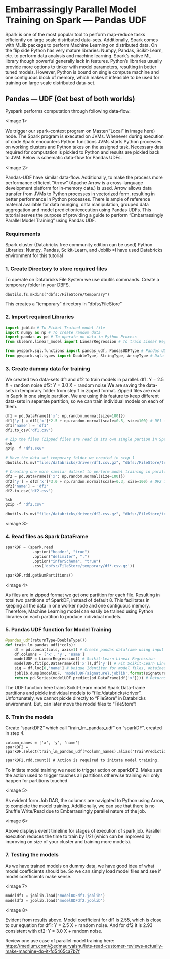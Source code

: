 # Embarrassingly Parallel Model Training on Spark — Pandas UDF

Spark is one of the most popular tool to perform map-reduce tasks efficiently on large scale distributed data-sets. Additionally, Spark comes with MLlib package to perform Machine Learning on distributed data. On the flip side Python has very mature libraries: Numpy, Pandas, Scikit-Learn, etc. to perform data analysis and machine learning.
Spark’s native ML library though powerful generally lack in features. Python’s libraries usually provide more options to tinker with model parameters, resulting in better tuned models. However, Python is bound on single compute machine and one contiguous block of memory, which makes it infeasible to be used for training on large scale distributed data-set.

## Pandas — UDF (Get best of both worlds)
Pyspark performs computation through following data-flow:

<Image 1>

We trigger our spark-context program on Master(“Local” in image here) node. The Spark program is executed on JVMs. Whenever during execution of code Spark encounters Python functions JVMs starts Python processes on working clusters and Python takes on the assigned task. Necessary data required for computation is pickled to Python and results are pickled back to JVM. Below is schematic data-flow for Pandas UDFs.

<Image 2>

Pandas-UDF have similar data-flow. Additionally, to make the process more performance efficient “Arrow” (Apache Arrow is a cross-language development platform for in-memory data.) is used. Arrow allows data transfer from JVMs to Python processes in vectorized form, resulting in better performance in Python processes.
There is ample of reference material available for data munging, data manipulation, grouped data aggregation and model prediction/execution using Pandas UDFs. This tutorial serves the purpose of providing a guide to perform “Embarrassingly Parallel Model Training” using Pandas UDF.

### Requirements
Spark cluster (Databricks free community edition can be used)
Python Libraries: Numpy, Pandas, Scikit-Learn, and Joblib
*I have used Databricks environment for this tutorial
### 1. Create Directory to store required files
To operate on Databricks File System we use dbutils commands. Create a temporary folder in your DBFS.

`dbutils.fs.mkdirs("dbfs:/FileStore/temporary")`

This creates a “temporary” directory in “dbfs:/FileStore”
### 2. Import required Libraries
```python
import joblib # To Pickel Trained model file 
import numpy as np # To create random data
import pandas as pd # To operate on data in Python Process
from sklearn.linear_model import LinearRegression # To train Linear Regression models

from pyspark.sql.functions import pandas_udf, PandasUDFType # Pandas UDF functions to call Python processes from spark
from pyspark.sql.types import DoubleType, StringType, ArrayType # Data types to capture reurn at Spark End
```

### 3. Create dummy data for training
We created two data-sets df1 and df2 to train models in parallel.
df1: Y = 2.5 X + random noise
df2: Y = 3.0 X + random noise
We are saving the data-sets in temporary folder from step 1 in zipped format. Zipped files are read in Saprk in one single partition. We are using this feature to keep different data-sets in separate partition, so we can train individual models on each of them.

```python
df1 = pd.DataFrame({'x': np.random.normal(size=100)})
df1['y'] = df1['x']*2.5 + np.random.normal(scale=0.5, size=100) # DF1 is dummy Linear data Y = 2.5*x + random noise of 100 datapoints
df1['name'] = 'df1'
df1.to_csv('df1.csv')

# Zip the files (Zipped files are read in its own single partion in Spark)
%sh
gzip -f "df1.csv"

# Move the data set temporary folder we created in step 1
dbutils.fs.mv("file:/databricks/driver/df1.csv.gz", "dbfs:/FileStore/temporary/df1.csv.gz")

# Creating one more similar dataset to perform model training in parallel with first dataset
df2 = pd.DataFrame({'x': np.random.normal(size=100)})
df2['y'] = df2['x']*3.0 + np.random.normal(scale=0.3, size=100) # DF2 is dummy Linear data Y = 3.0*x + random noise of 100 datapoints
df2['name'] = 'df2'
df2.to_csv('df2.csv')

%sh
gzip -f "df2.csv"

dbutils.fs.mv("file:/databricks/driver/df2.csv.gz", "dbfs:/FileStore/temporary/df2.csv.gz")
```

<image 3>

### 4. Read files as Spark DataFrame

```python
sparkDF = (spark.read
            .option("header", "true")
            .option("delimiter", ",")
            .option("inferSchema", "true") 
            .csv('dbfs:/FileStore/temporary/df*.csv.gz'))

sparkDF.rdd.getNumPartitions()
```

<image 4>

As files are in zipped format we get one partition for each file. Resulting in total two partitions of SparkDF, instead of default 8. This facilitates in keeping all the data in one worker node and one contiguous memory. Therefore, Machine Learning model can easily be trained using Python libraries on each partition to produce individual models.
### 5. Pandas UDF function for Model Training
```python
@pandas_udf(returnType=DoubleType())
def train_lm_pandas_udf(*cols):
    df = pd.concat(cols, axis=1) # Create pandas dataframe using input Spark DataFrame columns
    df.columns = ['x', 'y', 'name']
    modelUDF = LinearRegression() # Scikit-Learn Linear Regression 
    modelUDF.fit(pd.DataFrame(df['x']),df['y']) # Fit Scikit-Learn Linear Regression Model
    sig = df.loc[0,'name'] # Unique Identiter for model files, obtained from one of the columns in dataset
    joblib.dump(modelUDF, 'modelUDF{signature}.joblib'.format(signature=sig)) # Pickel Thetrained model file
    return pd.Series(modelUDF.predict(pd.DataFrame(df['x']))) # Returns Predicted values on training data
```


The UDF function here trains Scikit-Learn model Spark Data-frame partitions and pickle individual models to “file:/databricks/driver”. Unfortunately, we cannot pickle directly to “FileStore” in Databricks environment. But, can later move the model files to “FileStore”!
### 6. Train the models
Create “sparkDF2” which call “train_lm_pandas_udf” on “sparkDF”, created in step 4.
```
column_names = ['x', 'y', 'name']
sparkDF2 = sparkDF.select(train_lm_pandas_udf(*column_names).alias("TrainPrediction"))

sparkDF2.rdd.count() # Action is required to initate model training.
```

To initiate model training we need to trigger action on sparkDF2. Make sure the action used to trigger touches all partitions otherwise training will only happen for partitions touched.

<image 5>

As evident form Job DAG, the columns are navigated to Python using Arrow, to complete the model training. Additionally, we can see that there is no Shuffle Write/Read due to Embarrassingly parallel nature of the job.

<image 6>

Above displays event timeline for stages of execution of spark job. Parallel execution reduces the time to train by 1/2! (which can be improved by improving on size of your cluster and training more models).
### 7. Testing the models
As we have trained models on dummy data, we have good idea of what model coefficients should be. So we can simply load model files and see if model coefficients make sense.

<image 7>
```python
modeldf1 = joblib.load('modelUDFdf1.joblib')
modeldf2 = joblib.load('modelUDFdf2.joblib')
```
<image 8>

Evident from results above. Model coefficient for df1 is 2.55, which is close to our equation for df1: Y = 2.5 X + random noise. And for df2 it is 2.93 consistent with df2: Y = 3.0 X + random noise.

Review one use case of parallel model training here: https://medium.com/@edmauryaishu/lets-read-customer-reviews-actually-make-machine-do-it-fd5465ca7b7f

